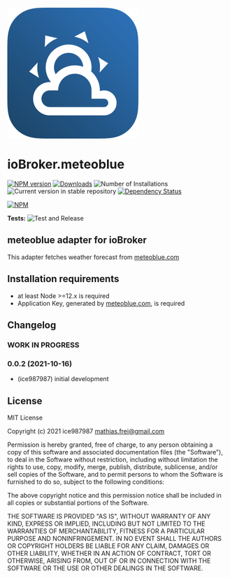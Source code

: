 ![Logo](admin/meteoblue.png)
# ioBroker.meteoblue

[![NPM version](https://img.shields.io/npm/v/iobroker.meteoblue.svg)](https://www.npmjs.com/package/iobroker.meteoblue)
[![Downloads](https://img.shields.io/npm/dm/iobroker.meteoblue.svg)](https://www.npmjs.com/package/iobroker.meteoblue)
![Number of Installations](https://iobroker.live/badges/meteoblue-installed.svg)
![Current version in stable repository](https://iobroker.live/badges/meteoblue-stable.svg)
[![Dependency Status](https://img.shields.io/david/ice987987/iobroker.meteoblue.svg)](https://david-dm.org/ice987987/iobroker.meteoblue)

[![NPM](https://nodei.co/npm/iobroker.meteoblue.png?downloads=true)](https://nodei.co/npm/iobroker.meteoblue/)

**Tests:** ![Test and Release](https://github.com/ice987987/ioBroker.meteoblue/workflows/Test%20and%20Release/badge.svg)

## meteoblue adapter for ioBroker

This adapter fetches weather forecast from [meteoblue.com](http://www.meteoblue.com)


## Installation requirements

* at least Node >=12.x is required
* Application Key, generated by [meteoblue.com](https://content.meteoblue.com/de/zugangsoptionen/meteoblue-wetter-api), is required

## Changelog
<!--
	Placeholder for the next version (at the beginning of the line):
	### **WORK IN PROGRESS**
-->
### **WORK IN PROGRESS**

### 0.0.2 (2021-10-16)
-   (ice987987) initial development

## License
MIT License

Copyright (c) 2021 ice987987 <mathias.frei@gmail.com>

Permission is hereby granted, free of charge, to any person obtaining a copy
of this software and associated documentation files (the "Software"), to deal
in the Software without restriction, including without limitation the rights
to use, copy, modify, merge, publish, distribute, sublicense, and/or sell
copies of the Software, and to permit persons to whom the Software is
furnished to do so, subject to the following conditions:

The above copyright notice and this permission notice shall be included in all
copies or substantial portions of the Software.

THE SOFTWARE IS PROVIDED "AS IS", WITHOUT WARRANTY OF ANY KIND, EXPRESS OR
IMPLIED, INCLUDING BUT NOT LIMITED TO THE WARRANTIES OF MERCHANTABILITY,
FITNESS FOR A PARTICULAR PURPOSE AND NONINFRINGEMENT. IN NO EVENT SHALL THE
AUTHORS OR COPYRIGHT HOLDERS BE LIABLE FOR ANY CLAIM, DAMAGES OR OTHER
LIABILITY, WHETHER IN AN ACTION OF CONTRACT, TORT OR OTHERWISE, ARISING FROM,
OUT OF OR IN CONNECTION WITH THE SOFTWARE OR THE USE OR OTHER DEALINGS IN THE
SOFTWARE.